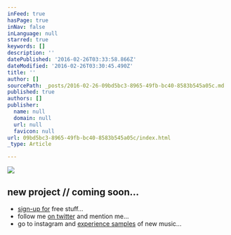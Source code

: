 ```yaml
---
inFeed: true
hasPage: true
inNav: false
inLanguage: null
starred: true
keywords: []
description: ''
datePublished: '2016-02-26T03:33:58.866Z'
dateModified: '2016-02-26T03:30:45.490Z'
title: ''
author: []
sourcePath: _posts/2016-02-26-09bd5bc3-8965-49fb-bc40-8583b545a05c.md
published: true
authors: []
publisher:
  name: null
  domain: null
  url: null
  favicon: null
url: 09bd5bc3-8965-49fb-bc40-8583b545a05c/index.html
_type: Article

---
```

![](https://s3-us-west-2.amazonaws.com/the-grid-img/p/87e979d749cd7de56ed8556598c9817a984c4c56.png)

## new project // coming soon...

* [sign-up for][0] free stuff...
* follow me [on twitter][1] and mention me...
* go to instagram and [experience samples][2] of new music...

[0]: http://j.mp/hakimsfriends
[1]: http://twitter.com/hakimcallier
[2]: http://instagram.com/hakimcallier